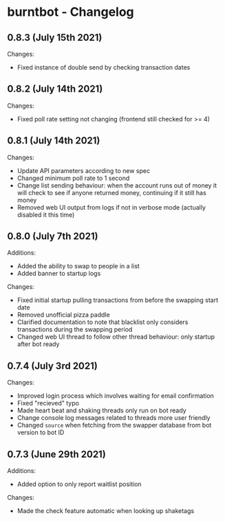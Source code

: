 # burntbot - Changelog

## 0.8.3 (July 15th 2021)
Changes:
* Fixed instance of double send by checking transaction dates

## 0.8.2 (July 14th 2021)
Changes:
* Fixed poll rate setting not changing (frontend still checked for >= 4)

## 0.8.1 (July 14th 2021)
Changes:
* Update API parameters according to new spec
* Changed minimum poll rate to 1 second
* Change list sending behaviour: when the account runs out of money it will check to see if anyone returned money, continuing if it still has money
* Removed web UI output from logs if not in verbose mode (actually disabled it this time)

## 0.8.0 (July 7th 2021)
Additions:
* Added the ability to swap to people in a list
* Added banner to startup logs

Changes:
* Fixed initial startup pulling transactions from before the swapping start date
* Removed unofficial pizza paddle
* Clarified documentation to note that blacklist only considers transactions during the swapping period
* Changed web UI thread to follow other thread behaviour: only startup after bot ready

## 0.7.4 (July 3rd 2021)
Changes:
* Improved login process which involves waiting for email confirmation
* Fixed "recieved" typo
* Made heart beat and shaking threads only run on bot ready
* Change console log messages related to threads more user friendly
* Changed `source` when fetching from the swapper database from bot version to bot ID

## 0.7.3 (June 29th 2021)
Additions:
* Added option to only report waitlist position

Changes:
* Made the check feature automatic when looking up shaketags
